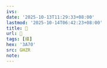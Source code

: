```yaml
---
ivs:
date: '2025-10-13T11:29:33+08:00'
lastmod: '2025-10-14T06:42:23+08:00'
title: 󰢆
url: 󰢆
tags: [㩰]
hex: '3A70'
src: GHZR
note:
---
```

